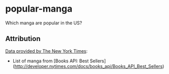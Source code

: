 # popular-manga
Which manga are popular in the US?

## Attribution

[Data provided by The New York Times](http://developer.nytimes.com/):
* List of manga from [Books API: Best Sellers]
  (http://developer.nytimes.com/docs/books_api/Books_API_Best_Sellers)

